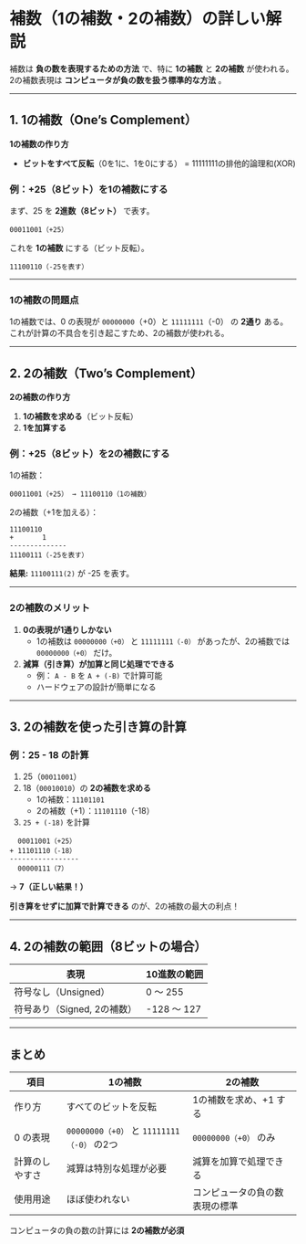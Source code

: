 # **補数（1の補数・2の補数）の詳しい解説**  

補数は **負の数を表現するための方法** で、特に **1の補数** と **2の補数** が使われる。  
2の補数表現は **コンピュータが負の数を扱う標準的な方法** 。

---

## **1. 1の補数（One’s Complement）**
**1の補数の作り方**  
- **ビットをすべて反転**（0を1に、1を0にする）
  = 11111111の排他的論理和(XOR)

### **例：+25（8ビット）を1の補数にする**
まず、25 を **2進数（8ビット）** で表す。  
```
00011001（+25）
```
これを **1の補数** にする（ビット反転）。  
```
11100110（-25を表す）
```
---

### **1の補数の問題点**
1の補数では、0 の表現が `00000000`（+0）と `11111111`（-0） の **2通り** ある。  
これが計算の不具合を引き起こすため、2の補数が使われる。

---

## **2. 2の補数（Two’s Complement）**
**2の補数の作り方**  
1. **1の補数を求める**（ビット反転）  
2. **1を加算する**

### **例：+25（8ビット）を2の補数にする**
1の補数：
```
00011001（+25） → 11100110（1の補数）
```
2の補数（+1を加える）：
```
11100110  
+       1  
--------------
11100111（-25を表す）
```
**結果:** `11100111(2)` が -25 を表す。  

---

### **2の補数のメリット**
1. **0の表現が1通りしかない**
   - 1の補数は `00000000（+0）` と `11111111（-0）` があったが、2の補数では `00000000（+0）` だけ。  
2. **減算（引き算）が加算と同じ処理でできる**
   - 例： `A - B` を `A + (-B)` で計算可能  
   - ハードウェアの設計が簡単になる  

---

## **3. 2の補数を使った引き算の計算**
### **例：25 - 18 の計算**
1. 25（`00011001`）  
2. 18（`00010010`）の **2の補数を求める**  
   - 1の補数：`11101101`  
   - 2の補数（+1）：`11101110`（-18）  
3. `25 + (-18)` を計算  
```
  00011001（+25）
+ 11101110（-18）
-----------------
  00000111（7）
```
→ **7（正しい結果！）**

**引き算をせずに加算で計算できる** のが、2の補数の最大の利点！

---

## **4. 2の補数の範囲（8ビットの場合）**
| 表現 | 10進数の範囲 |
|------|-------------|
| 符号なし（Unsigned） | 0 ～ 255 |
| 符号あり（Signed, 2の補数） | -128 ～ 127 |

---

## **まとめ**
| 項目 | 1の補数 | 2の補数 |
|------|---------|---------|
| 作り方 | すべてのビットを反転 | 1の補数を求め、+1 する |
| 0 の表現 | `00000000（+0）` と `11111111（-0）` の2つ | `00000000（+0）` のみ |
| 計算のしやすさ | 減算は特別な処理が必要 | 減算を加算で処理できる |
| 使用用途 | ほぼ使われない | コンピュータの負の数表現の標準 |

コンピュータの負の数の計算には **2の補数が必須** 
